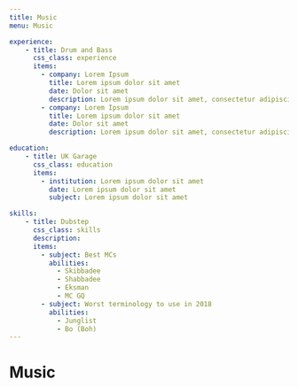 ```yaml
---
title: Music
menu: Music

experience:
    - title: Drum and Bass
      css_class: experience
      items:
        - company: Lorem Ipsum
          title: Lorem ipsum dolor sit amet
          date: Dolor sit amet
          description: Lorem ipsum dolor sit amet, consectetur adipiscing elit. Nulla sapien ante, gravida quis neque et, placerat sodales nibh. Interdum et malesuada fames ac ante ipsum primis in faucibus. Cras interdum iaculis ipsum, at tincidunt nisl pellentesque ut. Praesent tincidunt diam arcu, eget pretium mauris porttitor at. Nullam et consequat risus, sed ultricies diam. Praesent pretium, elit nec lobortis feugiat, purus arcu molestie massa, nec dapibus tortor arcu eu sapien.
        - company: Lorem Ipsum
          title: Lorem ipsum dolor sit amet
          date: Dolor sit amet
          description: Lorem ipsum dolor sit amet, consectetur adipiscing elit. Nulla sapien ante, gravida quis neque et, placerat sodales nibh. Interdum et malesuada fames ac ante ipsum primis in faucibus. Cras interdum iaculis ipsum, at tincidunt nisl pellentesque ut. Praesent tincidunt diam arcu, eget pretium mauris porttitor at. Nullam et consequat risus, sed ultricies diam. Praesent pretium, elit nec lobortis feugiat, purus arcu molestie massa, nec dapibus tortor arcu eu sapien.

education:
    - title: UK Garage
      css_class: education
      items:
        - institution: Lorem ipsum dolor sit amet
          date: Lorem ipsum dolor sit amet
          subject: Lorem ipsum dolor sit amet

skills:
    - title: Dubstep
      css_class: skills
      description: 
      items:
        - subject: Best MCs
          abilities:
            - Skibbadee
            - Shabbadee
            - Eksman
            - MC GQ
        - subject: Worst terminology to use in 2018
          abilities:
            - Junglist
            - Bo (Boh)
---
```


# Music
